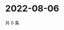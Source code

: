 # 2022-08-06

共 0 条

<!-- BEGIN WEIBO -->
<!-- 最后更新时间 Sat Aug 06 2022 06:15:15 GMT+0800 (China Standard Time) -->

<!-- END WEIBO -->
